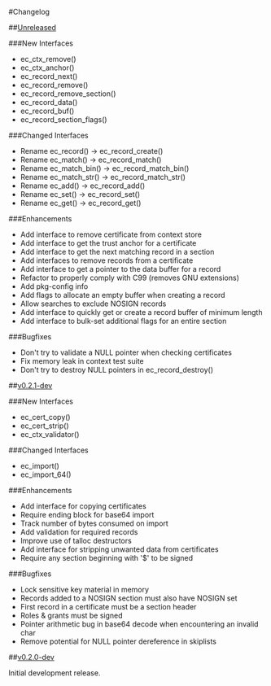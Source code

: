 #Changelog

##[Unreleased](https://github.com/erayd/libec/tree/dev)

###New Interfaces
 * ec_ctx_remove()
 * ec_ctx_anchor()
 * ec_record_next()
 * ec_record_remove()
 * ec_record_remove_section()
 * ec_record_data()
 * ec_record_buf()
 * ec_record_section_flags()

###Changed Interfaces
 * Rename ec_record() -> ec_record_create()
 * Rename ec_match() -> ec_record_match()
 * Rename ec_match_bin() -> ec_record_match_bin()
 * Rename ec_match_str() -> ec_record_match_str()
 * Rename ec_add() -> ec_record_add()
 * Rename ec_set() -> ec_record_set()
 * Rename ec_get() -> ec_record_get()

###Enhancements
 * Add interface to remove certificate from context store
 * Add interface to get the trust anchor for a certificate
 * Add interface to get the next matching record in a section
 * Add interfaces to remove records from a certificate
 * Add interface to get a pointer to the data buffer for a record
 * Refactor to properly comply with C99 (removes GNU extensions)
 * Add pkg-config info
 * Add flags to allocate an empty buffer when creating a record
 * Allow searches to exclude NOSIGN records
 * Add interface to quickly get or create a record buffer of minimum length
 * Add interface to bulk-set additional flags for an entire section

###Bugfixes
 * Don't try to validate a NULL pointer when checking certificates
 * Fix memory leak in context test suite
 * Don't try to destroy NULL pointers in ec_record_destroy()

##[v0.2.1-dev](https://github.com/erayd/libec/releases/tag/v0.2.1-dev)

###New Interfaces
 * ec_cert_copy()
 * ec_cert_strip()
 * ec_ctx_validator()


###Changed Interfaces
 * ec_import()
 * ec_import_64()

###Enhancements
 * Add interface for copying certificates
 * Require ending block for base64 import
 * Track number of bytes consumed on import
 * Add validation for required records
 * Improve use of talloc destructors
 * Add interface for stripping unwanted data from certificates
 * Require any section beginning with '$' to be signed

###Bugfixes
 * Lock sensitive key material in memory
 * Records added to a NOSIGN section must also have NOSIGN set
 * First record in a certificate must be a section header
 * Roles & grants must be signed
 * Pointer arithmetic bug in base64 decode when encountering an invalid char
 * Remove potential for NULL pointer dereference in skiplists


##[v0.2.0-dev](https://github.com/erayd/libec/releases/tag/v0.2.0-dev)

Initial development release.
